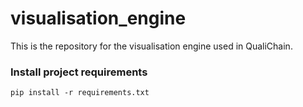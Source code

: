 # visualisation_engine
This is the repository for the visualisation engine used in QualiChain.

### Install project requirements
`pip install -r requirements.txt`
